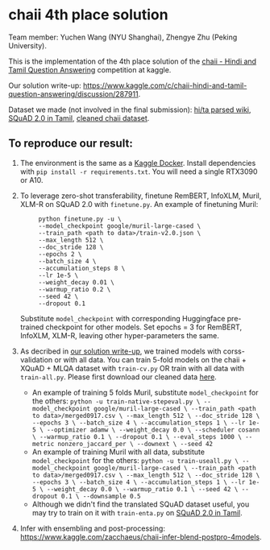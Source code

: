 # chaii 4th place solution
Team member: Yuchen Wang (NYU Shanghai), Zhengye Zhu (Peking University).

This is the implementation of the 4th place solution of the [chaii - Hindi and Tamil Question Answering](https://www.kaggle.com/c/chaii-hindi-and-tamil-question-answering) competition at kaggle.

Our solution write-up: https://www.kaggle.com/c/chaii-hindi-and-tamil-question-answering/discussion/287911.

Dataset we made (not involved in the final submission): [hi/ta parsed wiki](https://www.kaggle.com/zacchaeus/chaii-tfds-wiki), [SQuAD 2.0 in Tamil](https://www.kaggle.com/zacchaeus/chaii-tfds-wiki), [cleaned chaii dataset](https://www.kaggle.com/zacchaeus/chaiitrain0917).

## To reproduce our result:
1. The environment is the same as a [Kaggle Docker](https://github.com/Kaggle/docker-python). Install dependencies with `pip install -r requirements.txt`. You will need a single RTX3090 or A10.
2. To leverage zero-shot transferability, finetune RemBERT, InfoXLM, Muril, XLM-R on SQuAD 2.0 with `finetune.py`.
An example of finetuning Muril:
            
            python finetune.py -u \
            --model_checkpoint google/muril-large-cased \
            --train_path <path to data>/train-v2.0.json \
            --max_length 512 \
            --doc_stride 128 \
            --epochs 2 \
            --batch_size 4 \
            --accumulation_steps 8 \
            --lr 1e-5 \
            --weight_decay 0.01 \
            --warmup_ratio 0.2 \
            --seed 42 \
            --dropout 0.1
            
      Substitute `model_checkpoint` with corresponding Huggingface pre-trained checkpoint for other models. Set epochs = 3 for RemBERT, InfoXLM, XLM-R, leaving other hyper-parameters the same.

3. As decribed in [our solution write-up](https://www.kaggle.com/c/chaii-hindi-and-tamil-question-answering/discussion/287911), we trained models with corss-validation or with all data. You can train 5-fold models on the chaii + XQuAD + MLQA dataset with `train-cv.py` OR train with all data with `train-all.py`. Please first download our cleaned data [here](https://www.kaggle.com/zacchaeus/chaiitrain0917).
    * An example of training 5 folds Muril, substitute `model_checkpoint` for the others:
            ```
            python -u train-native-stepeval.py \
            --model_checkpoint google/muril-large-cased \
            --train_path <path to data>/merged0917.csv \
            --max_length 512 \
            --doc_stride 128 \
            --epochs 3 \
            --batch_size 4 \
            --accumulation_steps 1 \
            --lr 1e-5 \
            --optimizer adamw \
            --weight_decay 0.0 \
            --scheduler cosann \
            --warmup_ratio 0.1 \
            --dropout 0.1 \
            --eval_steps 1000 \
            --metric nonzero_jaccard_per \
            --downext \
            --seed 42
            ```
    * An example of training Muril with all data, substitute `model_checkpoint` for the others:
            ```
            python -u train-useall.py \
            --model_checkpoint google/muril-large-cased \
            --train_path <path to data>/merged0917.csv \
            --max_length 512 \
            --doc_stride 128 \
            --epochs 3 \
            --batch_size 4 \
            --accumulation_steps 1 \
            --lr 1e-5 \
            --weight_decay 0.0 \
            --warmup_ratio 0.1 \
            --seed 42 \
            --dropout 0.1 \
            --downsample 0.5
            ```
    * Although we didn't find the translated SQuAD dataset useful, you may try to train on it with `train-enta.py` on [SQuAD 2.0 in Tamil](https://www.kaggle.com/zacchaeus/chaii-tfds-wiki).
4. Infer with ensembling and post-processing: https://www.kaggle.com/zacchaeus/chaii-infer-blend-postpro-4models.
